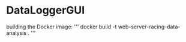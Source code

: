 # DataLoggerGUI

building the Docker image:
'''
docker build -t web-server-racing-data-analysis .
'''
